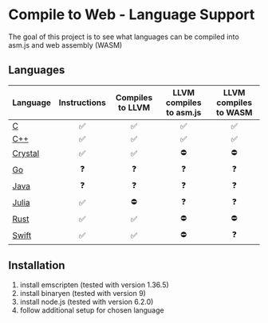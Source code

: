 # Compile to Web - Language Support

The goal of this project is to see what languages can be compiled into asm.js
and web assembly (WASM)

## Languages

| Language                      | Instructions       | Compiles to LLVM   | LLVM compiles to asm.js | LLVM compiles to WASM |
|-------------------------------|:------------------:|:------------------:|:-----------------------:|:---------------------:|
| [C](C/README.md)              | :white_check_mark: | :white_check_mark: | :white_check_mark:      | :white_check_mark:    |
| [C++](C++/README.md)          | :white_check_mark: | :white_check_mark: | :white_check_mark:      | :white_check_mark:    |
| [Crystal](Crystal/README.md)  | :white_check_mark: | :white_check_mark: | :no_entry:              | :no_entry:            |
| [Go](Go/README.md)            | :question:         | :question:         | :question:              | :question:            |
| [Java](Java/README.md)        | :question:         | :question:         | :question:              | :question:            |
| [Julia](Julia/README.md)      | :white_check_mark: | :no_entry:         | :question:              | :question:            |
| [Rust](Rust/README.md)        | :white_check_mark: | :white_check_mark: | :no_entry:              | :no_entry:            |
| [Swift](Swift/README.md)      | :white_check_mark: | :white_check_mark: | :no_entry:              | :question:            |

## Installation

1.  install emscripten (tested with version 1.36.5)
2.  install binaryen (tested with version 9)
3.  install node.js (tested with version 6.2.0)
4.  follow additional setup for chosen language
